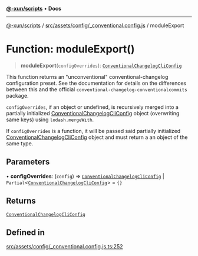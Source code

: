 [**@-xun/scripts**](../../../../../README.md) • **Docs**

***

[@-xun/scripts](../../../../../README.md) / [src/assets/config/\_conventional.config.js](../README.md) / moduleExport

# Function: moduleExport()

> **moduleExport**(`configOverrides`): [`ConventionalChangelogCliConfig`](../type-aliases/ConventionalChangelogCliConfig.md)

This function returns an "unconventional" conventional-changelog
configuration preset. See the documentation for details on the differences
between this and the official `conventional-changelog-conventionalcommits`
package.

`configOverrides`, if an object or undefined, is recursively merged into a
partially initialized [ConventionalChangelogCliConfig](../type-aliases/ConventionalChangelogCliConfig.md) object
(overwriting same keys) using `lodash.mergeWith`.

If `configOverrides` is a function, it will be passed said partially
initialized [ConventionalChangelogCliConfig](../type-aliases/ConventionalChangelogCliConfig.md) object and must return a
an object of the same type.

## Parameters

• **configOverrides**: (`config`) => [`ConventionalChangelogCliConfig`](../type-aliases/ConventionalChangelogCliConfig.md) \| `Partial`\<[`ConventionalChangelogCliConfig`](../type-aliases/ConventionalChangelogCliConfig.md)\> = `{}`

## Returns

[`ConventionalChangelogCliConfig`](../type-aliases/ConventionalChangelogCliConfig.md)

## Defined in

[src/assets/config/\_conventional.config.js.ts:252](https://github.com/Xunnamius/xscripts/blob/dab28cbd16e1a8b65bb5fd311af787e2401e7d30/src/assets/config/_conventional.config.js.ts#L252)
